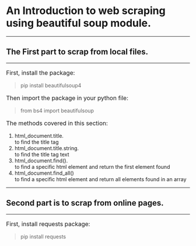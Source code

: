# An Introduction to web scraping using beautiful soup module.
<hr>

## The First part to scrap from local files.
<hr>
<p style="font-size: 1rem">First, install the package:</p>

> pip install beautifulsoup4

<p style="font-size: 1rem">Then import the package in your python file:</p>

> from bs4 import beautifulsoup

<p style="font-size: 1rem">The methods covered in this section:</p>

1. html_document.title. <br>
to find the title tag 
2. html_document.title.string. <br>
to find the title tag text 
3. html_document.find(). <br>
to find a specific html element and return the first element found
4. html_document.find_all() <br>
to find a specific html element and return all elements found in an array

<hr>

## Second part is to scrap from online pages.

<hr>

<p style="font-size: 1rem">First, install requests package:</p>

> pip install requests



